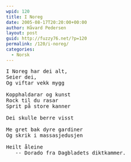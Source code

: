 ```yaml
---
wpid: 120
title: I Noreg
date: 2005-08-17T20:20:00+00:00
author: Håvard Pedersen
layout: post
guid: http://fuzzy76.net/?p=120
permalink: /120/i-noreg/
categories:
  - Norsk
---
```

<pre>I Noreg har dei alt, 
Seier dei, 
Og viftar vekk mygg 

Kopphaldarar og kunst 
Rock til du rasar 
Sprit på store kanner 

Dei skulle berre visst 

Me gret bak dyre gardiner 
Og skrik i massasjedusjen 

Heilt åleine
   -- Dorado fra Dagbladets diktkammer.</pre>
